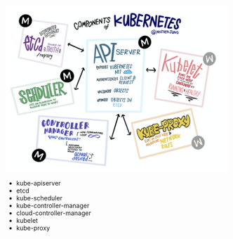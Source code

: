 <img src="./assets/sketchnote_core_components.png" alt="Kubernetes Logo" width="1501" />

- kube-apiserver
- etcd
- kube-scheduler
- kube-controller-manager
- cloud-controller-manager
- kubelet
- kube-proxy 